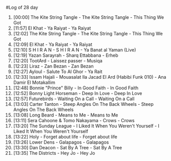 #Log of 28 day

1. [00:00] The Kite String Tangle - The Kite String Tangle - This Thing We Got
1. [11:57] El Khat - Ya Raiyat - Ya Raiyat
1. [12:02] The Kite String Tangle - The Kite String Tangle - This Thing We Got
1. [12:09] El Khat - Ya Raiyat - Ya Raiyat
1. [12:10] S H I R A N - S H I R A N - Ya Banat al Yaman (Live)
1. [12:19] Yazan Sarayrah - Sharq Ettabbana - Erheb
1. [12:20] TootArd - Laissez passer - Musiqa
1. [12:23] Liraz - Zan Bezan - Zan Bezan
1. [12:27] Ayloul - Salute To Al Ghor - Ya Rait
1. [12:33] Issam Hajali - Mouasalat Ila Jacad El Ard (Habibi Funk 010) - Ana Damir El Motakallim
1. [12:48] Bonnie "Prince" Billy - In Good Faith - In Good Faith
1. [12:52] Bonny Light Horseman - Deep In Love - Deep In Love
1. [12:57] Futurebirds - Waiting On a Call - Waiting On a Call
1. [13:03] Carter Tanton - Steep Angles On The Back Wheels - Steep Angles On The Back Wheels
1. [13:08] Long Beard - Means to Me - Means to Me
1. [13:11] Sera Cahoone & Tomo Nakayama - Crows - Crows
1. [13:20] The Sunday League - I Liked It When You Weren't Yourself - I Liked It When You Weren't Yourself
1. [13:22] Holy - Forget about life - Forget about life
1. [13:26] Lower Dens - Galapagos - Galapagos
1. [13:30] Dan Deacon - Sat By A Tree - Sat By A Tree
1. [13:35] The Districts - Hey Jo - Hey Jo
